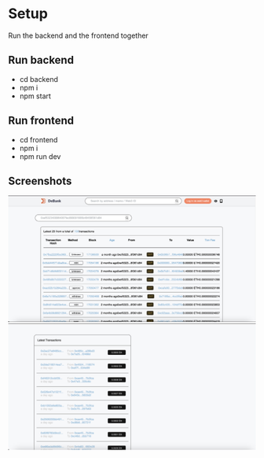 # Setup
Run the backend and the frontend together 
## Run backend
- cd backend
- npm i
- npm start

## Run frontend
- cd frontend
- npm i
- npm run dev


## Screenshots
<img src="./Screentshot1.png" />
<img src="./Screenshot2.png" />
